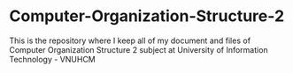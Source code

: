 # Computer-Organization-Structure-2
This is the repository where I keep all of my document and files of Computer Organization Structure 2 subject at University of Information Technology - VNUHCM
